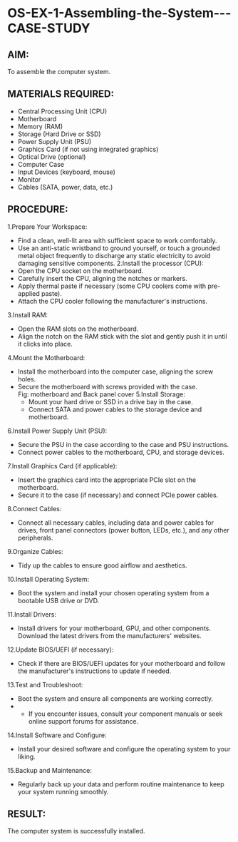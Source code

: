 # OS-EX-1-Assembling-the-System---CASE-STUDY

## AIM:
To assemble the computer system.
## MATERIALS REQUIRED:
   - Central Processing Unit (CPU)
   - Motherboard
   - Memory (RAM)
   - Storage (Hard Drive or SSD)
   - Power Supply Unit (PSU)
   - Graphics Card (if not using integrated graphics)
   - Optical Drive (optional)
   - Computer Case
   - Input Devices (keyboard, mouse)
   - Monitor
   - Cables (SATA, power, data, etc.)
## PROCEDURE:
1.Prepare Your Workspace:
   - Find a clean, well-lit area with sufficient space to work comfortably.
   - Use an anti-static wristband to ground yourself, or touch a grounded metal object frequently to discharge any static electricity to avoid damaging sensitive components.
2.Install the processor (CPU):
   - Open the CPU socket on the motherboard.
   - Carefully insert the CPU, aligning the notches or markers.
   - Apply thermal paste if necessary (some CPU coolers come with pre-applied paste).
   - Attach the CPU cooler following the manufacturer's instructions.
 
3.Install RAM:
   - Open the RAM slots on the motherboard.
   - Align the notch on the RAM stick with the slot and gently push it in until it clicks into place.
 
4.Mount the Motherboard:
   - Install the motherboard into the computer case, aligning the screw holes.
- Secure the motherboard with screws provided with the case.  
                                    Fig: motherboard and Back panel cover
5.Install Storage:
   - Mount your hard drive or SSD in a drive bay in the case.
   - Connect SATA and power cables to the storage device and motherboard.

6.Install Power Supply Unit (PSU):
   - Secure the PSU in the case according to the case and PSU instructions.
   - Connect power cables to the motherboard, CPU, and storage devices.
 
7.Install Graphics Card (if applicable):
   - Insert the graphics card into the appropriate PCIe slot on the motherboard.
   - Secure it to the case (if necessary) and connect PCIe power cables.
 
8.Connect Cables:
   - Connect all necessary cables, including data and power cables for drives, front panel connectors (power button, LEDs, etc.), and any other peripherals.
 
9.Organize Cables:
- Tidy up the cables to ensure good airflow and aesthetics.

10.Install Operating System:
- Boot the system and install your chosen operating system from a bootable USB drive or DVD.
 
11.Install Drivers:
- Install drivers for your motherboard, GPU, and other components. Download the latest drivers from the manufacturers' websites.

12.Update BIOS/UEFI (if necessary):
- Check if there are BIOS/UEFI updates for your motherboard and follow the manufacturer's instructions to update if needed.

13.Test and Troubleshoot:
- Boot the system and ensure all components are working correctly.
-  - If you encounter issues, consult your component manuals or seek online support forums for assistance.
 
14.Install Software and Configure:
- Install your desired software and configure the operating system to your liking.

15.Backup and Maintenance:
- Regularly back up your data and perform routine maintenance to keep your system running smoothly.
## RESULT:
The computer system is successfully installed.	


